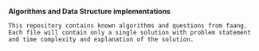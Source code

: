 **Algorithms and Data Structure implementations**

    This repository contains known algorithms and questions from faang. Each file will contain only a single solution with problem statement and time complexity and explanation of the solution. 